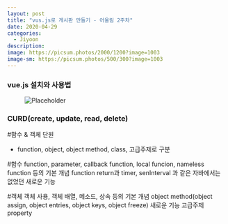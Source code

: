 ```yaml
---
layout: post
title: "vus.js로 게시판 만들기 - 어울림 2주차"
date: 2020-04-29
categories:
  - Jiyoon
description:
image: https://picsum.photos/2000/1200?image=1003
image-sm: https://picsum.photos/500/300?image=1003
---
```

<h3>vue.js 설치와 사용법</h3>
  <figure>
  <img src="https://ncc-phinf.pstatic.net/20160427_195/1461718479869FPYT6_PNG/02.png?type=w646" alt="Placeholder"/>
  </figure>
 
<h3>CURD(create, update, read, delete)</h3>




#함수 & 객체 단원
- function, object, object method, class, 고급주제로 구분

#함수
 function, parameter, callback function, local funcion, nameless function 등의 기본 개념
 function return과 timer, senInterval 과 같은 자바에서는 없었던 새로운 기능
 
#객체
 객체 사용, 객체 배열, 메소드, 상속 등의 기본 개념
 object method(object assign, object entries, object keys, object freeze) 새로운 기능
 고급주제 property 
 
 
 
 

